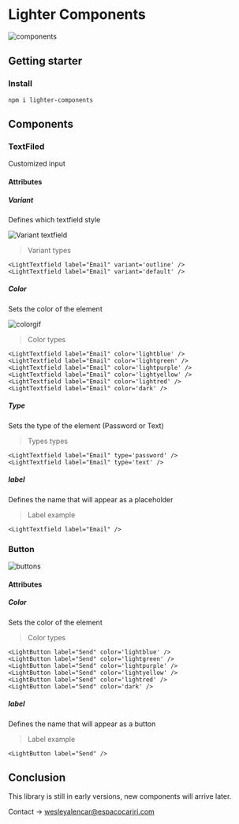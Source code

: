 # Lighter Components

![components](https://user-images.githubusercontent.com/47366440/218290321-730727b7-904e-4fa5-9884-d480172b0eb4.gif)

## Getting starter
### Install
```
npm i lighter-components
```

## Components

### TextFiled
Customized input

#### Attributes

##### Variant
Defines which textfield style

![Variant textfield](https://user-images.githubusercontent.com/47366440/218289818-b53506fe-6a03-4b7a-9d0a-e656cc81773d.png)

> Variant types

```
<LightTextfield label="Email" variant='outline' /> 
<LightTextfield label="Email" variant='default' />
```

##### Color
Sets the color of the element

![colorgif](https://user-images.githubusercontent.com/47366440/218290193-3ab830b0-71df-4205-9ec3-62adc8841421.gif)

> Color types
```
<LightTextfield label="Email" color='lightblue' />
<LightTextfield label="Email" color='lightgreen' />
<LightTextfield label="Email" color='lightpurple' />
<LightTextfield label="Email" color='lightyellow' />
<LightTextfield label="Email" color='lightred' />
<LightTextfield label="Email" color='dark' />
```

##### Type
Sets the type of the element (Password or Text)

> Types types
```
<LightTextfield label="Email" type='password' />
<LightTextfield label="Email" type='text' />
```

##### label
Defines the name that will appear as a placeholder

> Label example

```
<LightTextfield label="Email" />
```

### Button

![buttons](https://user-images.githubusercontent.com/47366440/218290512-a38b5ef5-5551-48ae-8fc6-d8b46e46f158.gif)

#### Attributes

##### Color
Sets the color of the element

> Color types
```
<LightButton label="Send" color='lightblue' />
<LightButton label="Send" color='lightgreen' />
<LightButton label="Send" color='lightpurple' />
<LightButton label="Send" color='lightyellow' />
<LightButton label="Send" color='lightred' />
<LightButton label="Send" color='dark' />
```

##### label
Defines the name that will appear as a button

> Label example

```
<LightButton label="Send" />
```

## Conclusion
This library is still in early versions, new components will arrive later.

Contact -> wesleyalencar@espacocariri.com

